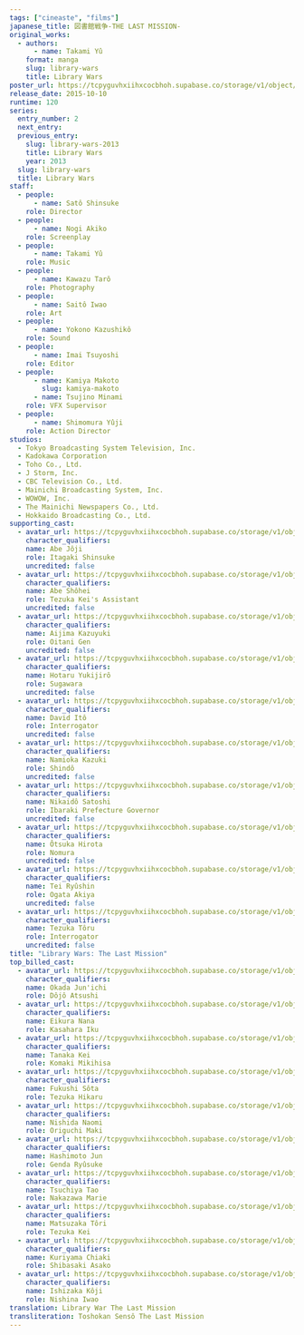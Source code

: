 ```yaml
---
tags: ["cineaste", "films"]
japanese_title: 図書館戦争-THE LAST MISSION-
original_works:
  - authors:
      - name: Takami Yû
    format: manga
    slug: library-wars
    title: Library Wars
poster_url: https://tcpyguvhxiihxcocbhoh.supabase.co/storage/v1/object/public/godzilla-cineaste-public/content/films/library-wars-the-last-mission-2015/posters/library-wars-the-last-mission-2015.jpg
release_date: 2015-10-10
runtime: 120
series:
  entry_number: 2
  next_entry:
  previous_entry:
    slug: library-wars-2013
    title: Library Wars
    year: 2013
  slug: library-wars
  title: Library Wars
staff:
  - people:
      - name: Satô Shinsuke
    role: Director
  - people:
      - name: Nogi Akiko
    role: Screenplay
  - people:
      - name: Takami Yû
    role: Music
  - people:
      - name: Kawazu Tarô
    role: Photography
  - people:
      - name: Saitô Iwao
    role: Art
  - people:
      - name: Yokono Kazushikô
    role: Sound
  - people:
      - name: Imai Tsuyoshi
    role: Editor
  - people:
      - name: Kamiya Makoto
        slug: kamiya-makoto
      - name: Tsujino Minami
    role: VFX Supervisor
  - people:
      - name: Shimomura Yûji
    role: Action Director
studios:
  - Tokyo Broadcasting System Television, Inc.
  - Kadokawa Corporation
  - Toho Co., Ltd.
  - J Storm, Inc.
  - CBC Television Co., Ltd.
  - Mainichi Broadcasting System, Inc.
  - WOWOW, Inc.
  - The Mainichi Newspapers Co., Ltd.
  - Hokkaido Broadcasting Co., Ltd.
supporting_cast:
  - avatar_url: https://tcpyguvhxiihxcocbhoh.supabase.co/storage/v1/object/public/godzilla-cineaste-public/content/films/library-wars-the-last-mission-2015/cast-avatars/joji-abe-0.jpg
    character_qualifiers:
    name: Abe Jôji
    role: Itagaki Shinsuke
    uncredited: false
  - avatar_url: https://tcpyguvhxiihxcocbhoh.supabase.co/storage/v1/object/public/godzilla-cineaste-public/content/films/library-wars-the-last-mission-2015/cast-avatars/shohei-abe-0.jpg
    character_qualifiers:
    name: Abe Shôhei
    role: Tezuka Kei's Assistant
    uncredited: false
  - avatar_url: https://tcpyguvhxiihxcocbhoh.supabase.co/storage/v1/object/public/godzilla-cineaste-public/content/films/library-wars-the-last-mission-2015/cast-avatars/kazuyuki-aijima-0.jpg
    character_qualifiers:
    name: Aijima Kazuyuki
    role: Oitani Gen
    uncredited: false
  - avatar_url: https://tcpyguvhxiihxcocbhoh.supabase.co/storage/v1/object/public/godzilla-cineaste-public/content/films/library-wars-the-last-mission-2015/cast-avatars/yukijiro-hotaru-0.jpg
    character_qualifiers:
    name: Hotaru Yukijirô
    role: Sugawara
    uncredited: false
  - avatar_url: https://tcpyguvhxiihxcocbhoh.supabase.co/storage/v1/object/public/godzilla-cineaste-public/content/films/library-wars-the-last-mission-2015/cast-avatars/david-ito-0.jpg
    character_qualifiers:
    name: David Itô
    role: Interrogator
    uncredited: false
  - avatar_url: https://tcpyguvhxiihxcocbhoh.supabase.co/storage/v1/object/public/godzilla-cineaste-public/content/films/library-wars-the-last-mission-2015/cast-avatars/kazuki-namioka-0.jpg
    character_qualifiers:
    name: Namioka Kazuki
    role: Shindô
    uncredited: false
  - avatar_url: https://tcpyguvhxiihxcocbhoh.supabase.co/storage/v1/object/public/godzilla-cineaste-public/content/films/library-wars-the-last-mission-2015/cast-avatars/satoshi-nikaido-0.jpg
    character_qualifiers:
    name: Nikaidô Satoshi
    role: Ibaraki Prefecture Governor
    uncredited: false
  - avatar_url: https://tcpyguvhxiihxcocbhoh.supabase.co/storage/v1/object/public/godzilla-cineaste-public/content/films/library-wars-the-last-mission-2015/cast-avatars/hirota-otsuka-0.jpg
    character_qualifiers:
    name: Ôtsuka Hirota
    role: Nomura
    uncredited: false
  - avatar_url: https://tcpyguvhxiihxcocbhoh.supabase.co/storage/v1/object/public/godzilla-cineaste-public/content/films/library-wars-the-last-mission-2015/cast-avatars/ryushin-tei-0.jpg
    character_qualifiers:
    name: Tei Ryûshin
    role: Ogata Akiya
    uncredited: false
  - avatar_url: https://tcpyguvhxiihxcocbhoh.supabase.co/storage/v1/object/public/godzilla-cineaste-public/content/films/library-wars-the-last-mission-2015/cast-avatars/toru-tezuka-0.jpg
    character_qualifiers:
    name: Tezuka Tôru
    role: Interrogator
    uncredited: false
title: "Library Wars: The Last Mission"
top_billed_cast:
  - avatar_url: https://tcpyguvhxiihxcocbhoh.supabase.co/storage/v1/object/public/godzilla-cineaste-public/content/films/library-wars-the-last-mission-2015/cast-avatars/junichi-okada-0.jpg
    character_qualifiers:
    name: Okada Jun'ichi
    role: Dôjô Atsushi
  - avatar_url: https://tcpyguvhxiihxcocbhoh.supabase.co/storage/v1/object/public/godzilla-cineaste-public/content/films/library-wars-the-last-mission-2015/cast-avatars/nana-eikura-0.jpg
    character_qualifiers:
    name: Eikura Nana
    role: Kasahara Iku
  - avatar_url: https://tcpyguvhxiihxcocbhoh.supabase.co/storage/v1/object/public/godzilla-cineaste-public/content/films/library-wars-the-last-mission-2015/cast-avatars/kei-tanaka-0.jpg
    character_qualifiers:
    name: Tanaka Kei
    role: Komaki Mikihisa
  - avatar_url: https://tcpyguvhxiihxcocbhoh.supabase.co/storage/v1/object/public/godzilla-cineaste-public/content/films/library-wars-the-last-mission-2015/cast-avatars/sota-fukushi-0.jpg
    character_qualifiers:
    name: Fukushi Sôta
    role: Tezuka Hikaru
  - avatar_url: https://tcpyguvhxiihxcocbhoh.supabase.co/storage/v1/object/public/godzilla-cineaste-public/content/films/library-wars-the-last-mission-2015/cast-avatars/naomi-nishida-0.jpg
    character_qualifiers:
    name: Nishida Naomi
    role: Origuchi Maki
  - avatar_url: https://tcpyguvhxiihxcocbhoh.supabase.co/storage/v1/object/public/godzilla-cineaste-public/content/films/library-wars-the-last-mission-2015/cast-avatars/jun-hashimoto-0.jpg
    character_qualifiers:
    name: Hashimoto Jun
    role: Genda Ryûsuke
  - avatar_url: https://tcpyguvhxiihxcocbhoh.supabase.co/storage/v1/object/public/godzilla-cineaste-public/content/films/library-wars-the-last-mission-2015/cast-avatars/tao-tsuchiya-0.jpg
    character_qualifiers:
    name: Tsuchiya Tao
    role: Nakazawa Marie
  - avatar_url: https://tcpyguvhxiihxcocbhoh.supabase.co/storage/v1/object/public/godzilla-cineaste-public/content/films/library-wars-the-last-mission-2015/cast-avatars/tori-matsuzaka-0.jpg
    character_qualifiers:
    name: Matsuzaka Tôri
    role: Tezuka Kei
  - avatar_url: https://tcpyguvhxiihxcocbhoh.supabase.co/storage/v1/object/public/godzilla-cineaste-public/content/films/library-wars-the-last-mission-2015/cast-avatars/chiaki-kuriyama-0.jpg
    character_qualifiers:
    name: Kuriyama Chiaki
    role: Shibasaki Asako
  - avatar_url: https://tcpyguvhxiihxcocbhoh.supabase.co/storage/v1/object/public/godzilla-cineaste-public/content/films/library-wars-the-last-mission-2015/cast-avatars/koji-ishizaka-0.jpg
    character_qualifiers:
    name: Ishizaka Kôji
    role: Nishina Iwao
translation: Library War The Last Mission
transliteration: Toshokan Sensô The Last Mission
---
```

